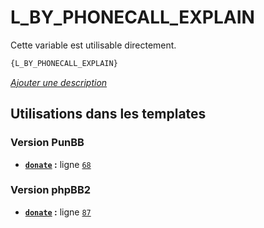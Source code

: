 # L_BY_PHONECALL_EXPLAIN


Cette variable est utilisable directement.

```html
{L_BY_PHONECALL_EXPLAIN}
```

[*Ajouter une description*](https://fa-tvars.appspot.com/var/L_BY_PHONECALL_EXPLAIN)

## Utilisations dans les templates

### Version PunBB
* __[`donate`](../tpl/var/punbb/donate.md#readme) :__ ligne [`68`](../tpl/src/punbb/donate.tpl#L68)

### Version phpBB2
* __[`donate`](../tpl/var/subsilver/donate.md#readme) :__ ligne [`87`](../tpl/src/subsilver/donate.tpl#L87)